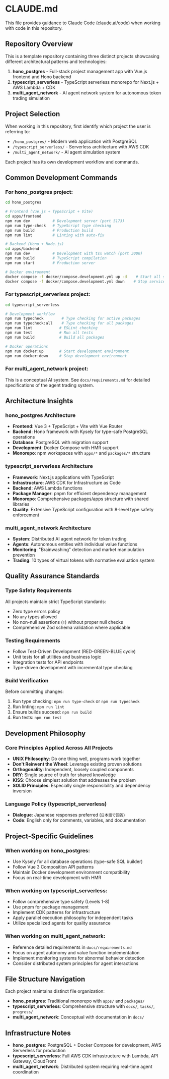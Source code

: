 # CLAUDE.md

This file provides guidance to Claude Code (claude.ai/code) when working with code in this repository.

## Repository Overview

This is a template repository containing three distinct projects showcasing different architectural patterns and technologies:

1. **hono_postgres** - Full-stack project management app with Vue.js frontend and Hono backend
2. **typescript_serverless** - TypeScript serverless monorepo for Next.js + AWS Lambda + CDK
3. **multi_agent_network** - AI agent network system for autonomous token trading simulation

## Project Selection

When working in this repository, first identify which project the user is referring to:

- `/hono_postgres/` - Modern web application with PostgreSQL
- `/typescript_serverless/` - Serverless architecture with AWS CDK
- `/multi_agent_network/` - AI agent simulation system

Each project has its own development workflow and commands.

## Common Development Commands

### For hono_postgres project:

```bash
cd hono_postgres

# Frontend (Vue.js + TypeScript + Vite)
cd apps/frontend
npm run dev          # Development server (port 5173)
npm run type-check   # TypeScript type checking
npm run build        # Production build
npm run lint         # Linting with auto-fix

# Backend (Hono + Node.js)
cd apps/backend  
npm run dev          # Development with tsx watch (port 3000)
npm run build        # TypeScript compilation
npm run start        # Production server

# Docker environment
docker compose -f docker/compose.development.yml up -d    # Start all services
docker compose -f docker/compose.development.yml down    # Stop services
```

### For typescript_serverless project:

```bash
cd typescript_serverless

# Development workflow
npm run typecheck        # Type checking for active packages
npm run typecheck:all    # Type checking for all packages
npm run lint            # ESLint checking
npm run test            # Run all tests
npm run build           # Build all packages

# Docker operations
npm run docker:up       # Start development environment
npm run docker:down     # Stop development environment
```

### For multi_agent_network project:

This is a conceptual AI system. See `docs/requirements.md` for detailed specifications of the agent trading system.

## Architecture Insights

### hono_postgres Architecture
- **Frontend**: Vue 3 + TypeScript + Vite with Vue Router
- **Backend**: Hono framework with Kysely for type-safe PostgreSQL operations
- **Database**: PostgreSQL with migration support
- **Development**: Docker Compose with HMR support
- **Monorepo**: npm workspaces with `apps/*` and `packages/*` structure

### typescript_serverless Architecture  
- **Framework**: Next.js applications with TypeScript
- **Infrastructure**: AWS CDK for Infrastructure as Code
- **Backend**: AWS Lambda functions
- **Package Manager**: pnpm for efficient dependency management
- **Monorepo**: Comprehensive packages/apps structure with shared libraries
- **Quality**: Extensive TypeScript configuration with 8-level type safety enforcement

### multi_agent_network Architecture
- **System**: Distributed AI agent network for token trading
- **Agents**: Autonomous entities with individual value functions
- **Monitoring**: "Brainwashing" detection and market manipulation prevention
- **Trading**: 10 types of virtual tokens with normative evaluation system

## Quality Assurance Standards

### Type Safety Requirements
All projects maintain strict TypeScript standards:
- Zero type errors policy
- No `any` types allowed  
- No non-null assertions (`!`) without proper null checks
- Comprehensive Zod schema validation where applicable

### Testing Requirements
- Follow Test-Driven Development (RED-GREEN-BLUE cycle)
- Unit tests for all utilities and business logic
- Integration tests for API endpoints
- Type-driven development with incremental type checking

### Build Verification
Before committing changes:
1. Run type checking: `npm run type-check` or `npm run typecheck`
2. Run linting: `npm run lint`  
3. Ensure builds succeed: `npm run build`
4. Run tests: `npm run test`

## Development Philosophy

### Core Principles Applied Across All Projects
- **UNIX Philosophy**: Do one thing well, programs work together
- **Don't Reinvent the Wheel**: Leverage existing proven solutions
- **Orthogonality**: Independent, loosely coupled components
- **DRY**: Single source of truth for shared knowledge
- **KISS**: Choose simplest solution that addresses the problem
- **SOLID Principles**: Especially single responsibility and dependency inversion

### Language Policy (typescript_serverless)
- **Dialogue**: Japanese responses preferred (`日本語で回答`)
- **Code**: English only for comments, variables, and documentation

## Project-Specific Guidelines

### When working on hono_postgres:
- Use Kysely for all database operations (type-safe SQL builder)
- Follow Vue 3 Composition API patterns
- Maintain Docker development environment compatibility
- Focus on real-time development with HMR

### When working on typescript_serverless:
- Follow comprehensive type safety (Levels 1-8)
- Use pnpm for package management
- Implement CDK patterns for infrastructure
- Apply parallel execution philosophy for independent tasks
- Utilize specialized agents for quality assurance

### When working on multi_agent_network:
- Reference detailed requirements in `docs/requirements.md`
- Focus on agent autonomy and value function implementation
- Implement monitoring systems for abnormal behavior detection
- Consider distributed system principles for agent interactions

## File Structure Navigation

Each project maintains distinct file organization:
- **hono_postgres**: Traditional monorepo with `apps/` and `packages/`
- **typescript_serverless**: Comprehensive structure with `docs/`, `tasks/`, `progress/` 
- **multi_agent_network**: Conceptual with documentation in `docs/`

## Infrastructure Notes

- **hono_postgres**: PostgreSQL + Docker Compose for development, AWS Serverless for production
- **typescript_serverless**: Full AWS CDK infrastructure with Lambda, API Gateway, CloudFront
- **multi_agent_network**: Distributed system requiring real-time agent coordination